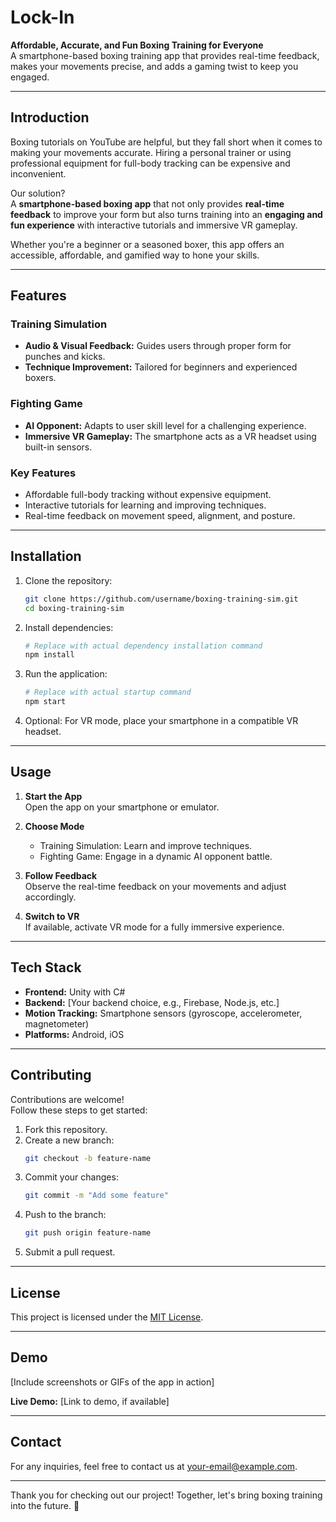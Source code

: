 # Lock-In

**Affordable, Accurate, and Fun Boxing Training for Everyone**  
A smartphone-based boxing training app that provides real-time feedback, makes your movements precise, and adds a gaming twist to keep you engaged.


---

## Introduction

Boxing tutorials on YouTube are helpful, but they fall short when it comes to making your movements accurate. Hiring a personal trainer or using professional equipment for full-body tracking can be expensive and inconvenient.

Our solution?  
A **smartphone-based boxing app** that not only provides **real-time feedback** to improve your form but also turns training into an **engaging and fun experience** with interactive tutorials and immersive VR gameplay.

Whether you're a beginner or a seasoned boxer, this app offers an accessible, affordable, and gamified way to hone your skills.

---

## Features

### Training Simulation
- **Audio & Visual Feedback:** Guides users through proper form for punches and kicks.  
- **Technique Improvement:** Tailored for beginners and experienced boxers.

### Fighting Game
- **AI Opponent:** Adapts to user skill level for a challenging experience.  
- **Immersive VR Gameplay:** The smartphone acts as a VR headset using built-in sensors.

### Key Features
- Affordable full-body tracking without expensive equipment.
- Interactive tutorials for learning and improving techniques.
- Real-time feedback on movement speed, alignment, and posture.

---

## Installation

1. Clone the repository:
   ```bash
   git clone https://github.com/username/boxing-training-sim.git
   cd boxing-training-sim
   ```

2. Install dependencies:
   ```bash
   # Replace with actual dependency installation command
   npm install
   ```

3. Run the application:
   ```bash
   # Replace with actual startup command
   npm start
   ```

4. Optional: For VR mode, place your smartphone in a compatible VR headset.

---

## Usage

1. **Start the App**  
   Open the app on your smartphone or emulator.

2. **Choose Mode**  
   - Training Simulation: Learn and improve techniques.
   - Fighting Game: Engage in a dynamic AI opponent battle.

3. **Follow Feedback**  
   Observe the real-time feedback on your movements and adjust accordingly.

4. **Switch to VR**  
   If available, activate VR mode for a fully immersive experience.

---

## Tech Stack

- **Frontend:** Unity with C#  
- **Backend:** [Your backend choice, e.g., Firebase, Node.js, etc.]  
- **Motion Tracking:** Smartphone sensors (gyroscope, accelerometer, magnetometer)  
- **Platforms:** Android, iOS  

---

## Contributing

Contributions are welcome!  
Follow these steps to get started:

1. Fork this repository.  
2. Create a new branch:  
   ```bash
   git checkout -b feature-name
   ```
3. Commit your changes:  
   ```bash
   git commit -m "Add some feature"
   ```
4. Push to the branch:  
   ```bash
   git push origin feature-name
   ```
5. Submit a pull request.

---

## License

This project is licensed under the [MIT License](LICENSE).

---

## Demo

[Include screenshots or GIFs of the app in action]

**Live Demo:** [Link to demo, if available]

---

## Contact

For any inquiries, feel free to contact us at [your-email@example.com](mailto:your-email@example.com).

---

Thank you for checking out our project! Together, let's bring boxing training into the future. 🥊
```
